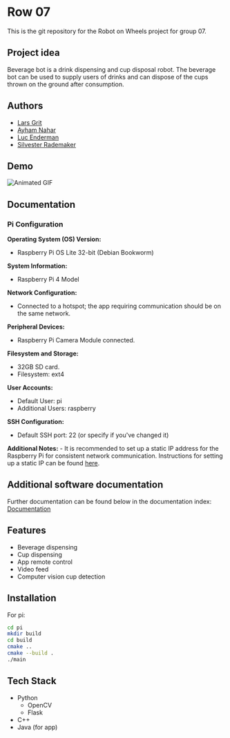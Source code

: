 # Row 07

This is the git repository for the Robot on Wheels project for group 07.


## Project idea

Beverage bot is a drink dispensing and cup disposal robot. The beverage bot can be used to supply users of drinks and can dispose of the cups thrown on the ground after consumption.


## Authors

- [Lars Grit](https://gitlab.fdmci.hva.nl/gritla)
- [Ayham Nahar](https://gitlab.fdmci.hva.nl/nahara)
- [Luc Enderman](https://gitlab.fdmci.hva.nl/enderml)
- [Silvester Rademaker](https://gitlab.fdmci.hva.nl/rademas1)


## Demo

![Animated GIF](docs/img/extrude.gif)



## Documentation

### Pi Configuration

**Operating System (OS) Version:**
- Raspberry Pi OS Lite 32-bit (Debian Bookworm)

**System Information:**
- Raspberry Pi 4 Model

**Network Configuration:**
   - Connected to a hotspot; the app requiring communication should be on the same network.

**Peripheral Devices:**
   - Raspberry Pi Camera Module connected.

**Filesystem and Storage:**
   - 32GB SD card.
   - Filesystem: ext4

**User Accounts:**
   - Default User: pi
   - Additional Users: raspberry

**SSH Configuration:**
   - Default SSH port: 22 (or specify if you've changed it)

**Additional Notes:**
    - It is recommended to set up a static IP address for the Raspberry Pi for consistent network communication. Instructions for setting up a static IP can be found [here](https://www.tomshardware.com/how-to/static-ip-raspberry-pi).


## Additional software documentation
Further documentation can be found below in the documentation index: [Documentation](/docs/index.md)


## Features

- Beverage dispensing
- Cup dispensing
- App remote control
- Video feed 
- Computer vision cup detection


## Installation

For pi:
```bash
cd pi
mkdir build
cd build
cmake ..
cmake --build .
./main
```
## Tech Stack
- Python
    - OpenCV
    - Flask
- C++
- Java (for app)
